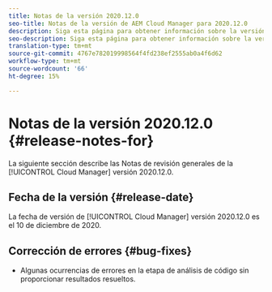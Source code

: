 ```yaml
---
title: Notas de la versión 2020.12.0
seo-title: Notas de la versión de AEM Cloud Manager para 2020.12.0
description: Siga esta página para obtener información sobre la versión 2020.12.0 de Cloud Manager
seo-description: Siga esta página para obtener información sobre la versión 2020.12.0 de AEM Cloud Manager
translation-type: tm+mt
source-git-commit: 4767e782019998564f4fd238ef2555ab0a4f6d62
workflow-type: tm+mt
source-wordcount: '66'
ht-degree: 15%

---
```


# Notas de la versión 2020.12.0 {#release-notes-for}

La siguiente sección describe las Notas de revisión generales de la [!UICONTROL Cloud Manager] versión 2020.12.0.

## Fecha de la versión {#release-date}

La fecha de versión de [!UICONTROL Cloud Manager] versión 2020.12.0 es el 10 de diciembre de 2020.

## Corrección de errores {#bug-fixes}

* Algunas ocurrencias de errores en la etapa de análisis de código sin proporcionar resultados resueltos.
